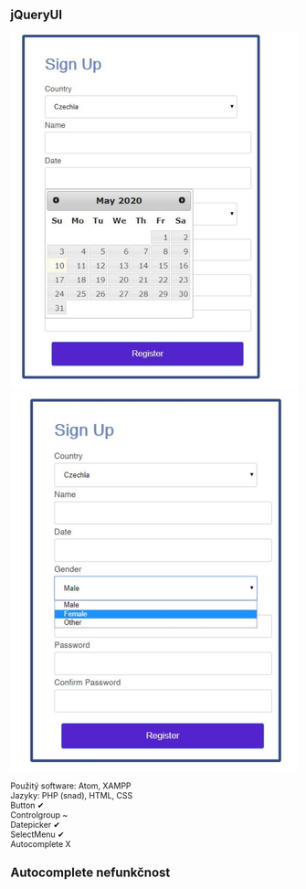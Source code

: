 ## jQueryUI 
![](Capture.JPG)
![](Capture2.JPG)

Použitý software: Atom, XAMPP <br/>
Jazyky: PHP (snad), HTML, CSS <br/>
Button ✔ <br/>
Controlgroup ~ <br/>
Datepicker ✔ <br/>
SelectMenu ✔ <br/>
Autocomplete X <br/>

## Autocomplete nefunkčnost
 <script> <br/>
 $( function() { <br/>
 var countryList = [ <br/>
 "Velmi dlouhý seznam" <br/>
 

#<div class="field-column"> <br/>
 #   <label>Country</label> <br/>
  #  <div> <br/>
   #     <input type="text" class="demo-input-box" id="countryList"> <br/>
   # </div> <br/>
   # </div> <br/>
    
